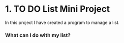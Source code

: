 
# 1. TO DO List Mini Project

In this project I have created a program to manage a list. 

### What can I do with my list?

